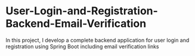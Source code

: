 # User-Login-and-Registration-Backend-Email-Verification
In this project, I develop a complete backend application for user login and registration using Spring Boot including email verification links
